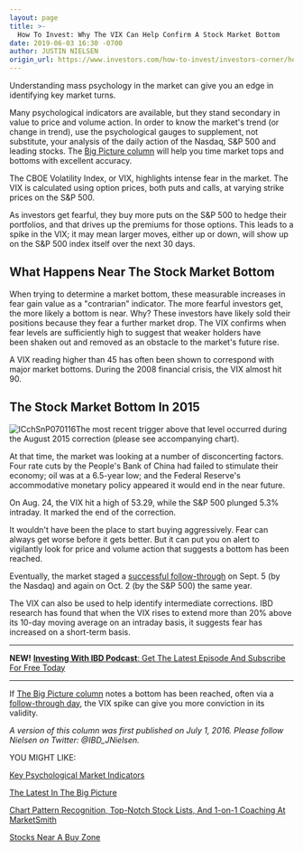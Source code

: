 ```yaml
---
layout: page
title: >-
  How To Invest: Why The VIX Can Help Confirm A Stock Market Bottom
date: 2019-06-03 16:30 -0700
author: JUSTIN NIELSEN
origin_url: https://www.investors.com/how-to-invest/investors-corner/how-the-vix-can-help-confirm-market-bottoms
---
```





Understanding mass psychology in the market can give you an edge in identifying key market turns.




Many psychological indicators are available, but they stand secondary in value to price and volume action. In order to know the market's trend (or change in trend), use the psychological gauges to supplement, not substitute, your analysis of the daily action of the Nasdaq, S&P 500 and leading stocks. The [Big Picture column](https://www.investors.com/category/market-trend/the-big-picture/) will help you time market tops and bottoms with excellent accuracy.


The CBOE Volatility Index, or VIX, highlights intense fear in the market. The VIX is calculated using option prices, both puts and calls, at varying strike prices on the S&P 500.


As investors get fearful, they buy more puts on the S&P 500 to hedge their portfolios, and that drives up the premiums for those options. This leads to a spike in the VIX; it may mean larger moves, either up or down, will show up on the S&P 500 index itself over the next 30 days.


What Happens Near The Stock Market Bottom
-----------------------------------------


When trying to determine a market bottom, these measurable increases in fear gain value as a "contrarian" indicator. The more fearful investors get, the more likely a bottom is near. Why? These investors have likely sold their positions because they fear a further market drop. The VIX confirms when fear levels are sufficiently high to suggest that weaker holders have been shaken out and removed as an obstacle to the market's future rise.


A VIX reading higher than 45 has often been shown to correspond with major market bottoms. During the 2008 financial crisis, the VIX almost hit 90.


The Stock Market Bottom In 2015
-------------------------------


![ICchSnP070116](https://www.investors.com/wp-content/uploads/2016/07/ICchSnP070116.jpg)The most recent trigger above that level occurred during the August 2015 correction (please see accompanying chart).


At that time, the market was looking at a number of disconcerting factors. Four rate cuts by the People's Bank of China had failed to stimulate their economy; oil was at a 6.5-year low; and the Federal Reserve's accommodative monetary policy appeared it would end in the near future.


On Aug. 24, the VIX hit a high of 53.29, while the S&P 500 plunged 5.3% intraday. It marked the end of the correction.


It wouldn't have been the place to start buying aggressively. Fear can always get worse before it gets better. But it can put you on alert to vigilantly look for price and volume action that suggests a bottom has been reached.


Eventually, the market staged a [successful follow-through](https://www.investors.com/how-to-invest/investors-corner/how-to-find-next-stock-market-bottom/) on Sept. 5 (by the Nasdaq) and again on Oct. 2 (by the S&P 500) the same year.


The VIX can also be used to help identify intermediate corrections. IBD research has found that when the VIX rises to extend more than 20% above its 10-day moving average on an intraday basis, it suggests fear has increased on a short-term basis.




---


**NEW!** [**Investing With IBD Podcast**: Get The Latest Episode And Subscribe For Free Today](https://www.investors.com/how-to-invest/investing-podcast-how-to-make-more-money-stock-market-top-stocks-stock-charts/)




---


If [The Big Picture column](https://www.investors.com/category/market-trend/the-big-picture/) notes a bottom has been reached, often via a [follow-through day](https://www.investors.com/how-to-invest/investors-corner/mythbusting-timing-the-market-is-entirely-possible/), the VIX spike can give you more conviction in its validity.


*A version of this column was first published on July 1, 2016. Please follow Nielsen on Twitter: @IBD\_JNielsen.*


YOU MIGHT LIKE:


[Key Psychological Market Indicators](https://research.investors.com/psychological-market-indicators/)


[The Latest In The Big Picture](https://www.investors.com/category/market-trend/the-big-picture/)


[Chart Pattern Recognition, Top-Notch Stock Lists, And 1-on-1 Coaching At MarketSmith](https://shop.investors.com/offer/splashresponsive.aspx?id=ms-3weeks)


[Stocks Near A Buy Zone](https://www.investors.com/category/stock-lists/stocks-near-a-buy-zone/)




